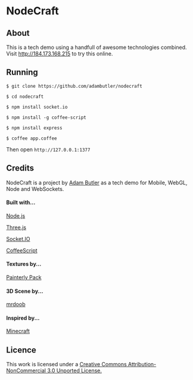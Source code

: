# NodeCraft

## About

This is a tech demo using a handfull of awesome technologies combined. Visit http://184.173.168.215 to try this online.

## Running

`$ git clone https://github.com/adambutler/nodecraft`

`$ cd nodecraft`

`$ npm install socket.io`

`$ npm install -g coffee-script`

`$ npm install express`

`$ coffee app.coffee`

Then open `http://127.0.0.1:1377`

## Credits

NodeCraft is a project by [Adam Butler](http://www.twitter.com/adambutler) as a tech demo for Mobile, WebGL, Node and WebSockets.

#### Built with...

[Node.js](http://nodejs.org/)

[Three.js](https://github.com/mrdoob/three.js/)

[Socket.IO](http://socket.io/)

[CoffeeScript](http://coffeescript.org/)

#### Textures by...

[Painterly Pack](http://painterlypack.net/)

#### 3D Scene by...

[mrdoob](http://mrdoob.com/)

#### Inspired by...

[Minecraft](http://minecraft.net/)

## Licence

This work is licensed under a [Creative Commons Attribution-NonCommercial 3.0 Unported License.](http://creativecommons.org/licenses/by-nc/3.0/deed.en_US)